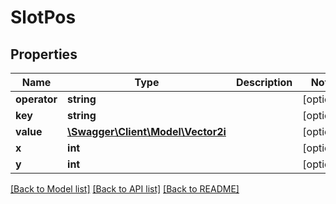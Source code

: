 # SlotPos

## Properties
Name | Type | Description | Notes
------------ | ------------- | ------------- | -------------
**operator** | **string** |  | [optional] 
**key** | **string** |  | [optional] 
**value** | [**\Swagger\Client\Model\Vector2i**](Vector2i.md) |  | [optional] 
**x** | **int** |  | [optional] 
**y** | **int** |  | [optional] 

[[Back to Model list]](../README.md#documentation-for-models) [[Back to API list]](../README.md#documentation-for-api-endpoints) [[Back to README]](../README.md)


